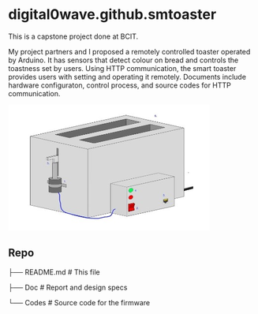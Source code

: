 # digital0wave.github.smtoaster

This is a capstone project done at BCIT.

My project partners and I proposed a remotely controlled toaster operated by Arduino. 
It has sensors that detect colour on bread and controls the toastness set by users.
Using HTTP communication, the smart toaster provides users with setting and operating it remotely.
Documents include hardware configuraton, control process, and source codes for HTTP communication.

![](Doc/SMToaster_1.JPG)


## Repo 
├── README.md # This file

├── Doc    # Report and design specs

└── Codes       # Source code for the firmware
  
